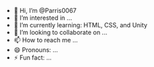 - 👋 Hi, I’m @Parris0067
- 👀 I’m interested in ...
- 🌱 I’m currently learning: HTML, CSS, and Unity
- 💞️ I’m looking to collaborate on ...
- 📫 How to reach me ...
- 😄 Pronouns: ...
- ⚡ Fun fact: ...

<!---
Parris0067/Parris0067 is a ✨ special ✨ repository because its `README.md` (this file) appears on your GitHub profile.
You can click the Preview link to take a look at your changes.
--->
